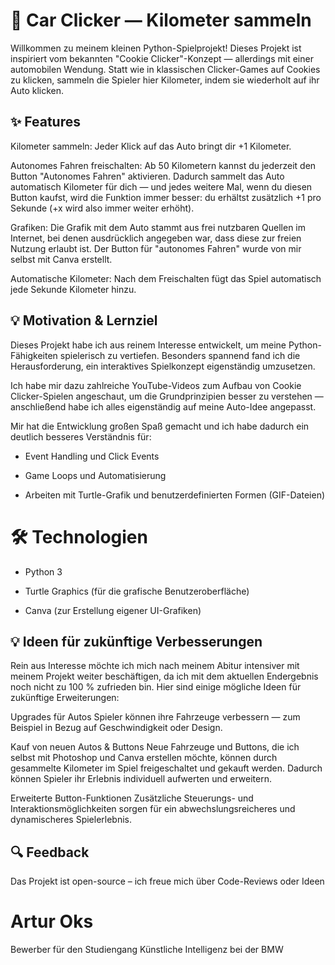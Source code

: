 # 🚗 Car Clicker — Kilometer sammeln

Willkommen zu meinem kleinen Python-Spielprojekt! Dieses Projekt ist inspiriert vom bekannten "Cookie Clicker"-Konzept — allerdings mit einer automobilen Wendung. 
Statt wie in klassischen Clicker-Games auf Cookies zu klicken, sammeln die Spieler hier Kilometer, indem sie wiederholt auf ihr Auto klicken.

## ✨ Features

Kilometer sammeln: Jeder Klick auf das Auto bringt dir +1 Kilometer.

Autonomes Fahren freischalten: Ab 50 Kilometern kannst du jederzeit den Button "Autonomes Fahren" aktivieren. Dadurch sammelt das Auto automatisch Kilometer für dich — und jedes weitere Mal, wenn du diesen Button kaufst, wird die Funktion immer besser: du erhältst zusätzlich +1 pro Sekunde (+x wird also immer weiter erhöht).

Grafiken: Die Grafik mit dem Auto stammt aus frei nutzbaren Quellen im Internet, bei denen ausdrücklich angegeben war, dass diese zur freien Nutzung erlaubt ist. Der Button für "autonomes Fahren" wurde von mir selbst mit Canva erstellt.

Automatische Kilometer: Nach dem Freischalten fügt das Spiel automatisch jede Sekunde Kilometer hinzu.

## 💡 Motivation & Lernziel

Dieses Projekt habe ich aus reinem Interesse entwickelt, um meine Python-Fähigkeiten spielerisch zu vertiefen. Besonders spannend fand ich die Herausforderung, ein interaktives Spielkonzept eigenständig umzusetzen.

Ich habe mir dazu zahlreiche YouTube-Videos zum Aufbau von Cookie Clicker-Spielen angeschaut, um die Grundprinzipien besser zu verstehen — anschließend habe ich alles eigenständig auf meine Auto-Idee angepasst.

Mir hat die Entwicklung großen Spaß gemacht und ich habe dadurch ein deutlich besseres Verständnis für:

- Event Handling und Click Events

- Game Loops und Automatisierung

- Arbeiten mit Turtle-Grafik und benutzerdefinierten Formen (GIF-Dateien)

 # 🛠️ Technologien

- Python 3

- Turtle Graphics (für die grafische Benutzeroberfläche)

- Canva (zur Erstellung eigener UI-Grafiken)

## 💡 Ideen für zukünftige Verbesserungen
Rein aus Interesse möchte ich mich nach meinem Abitur intensiver mit meinem Projekt weiter beschäftigen, da ich mit dem aktuellen Endergebnis noch nicht zu 100 % zufrieden bin.
Hier sind einige mögliche Ideen für zukünftige Erweiterungen:

Upgrades für Autos
Spieler können ihre Fahrzeuge verbessern — zum Beispiel in Bezug auf Geschwindigkeit oder Design.

Kauf von neuen Autos & Buttons
Neue Fahrzeuge und Buttons, die ich selbst mit Photoshop und Canva erstellen möchte, können durch gesammelte Kilometer im Spiel freigeschaltet und gekauft werden. Dadurch können Spieler ihr Erlebnis individuell aufwerten und erweitern.

Erweiterte Button-Funktionen
Zusätzliche Steuerungs- und Interaktionsmöglichkeiten sorgen für ein abwechslungsreicheres und dynamischeres Spielerlebnis.

## 🔍 Feedback
Das Projekt ist open-source – ich freue mich über Code-Reviews oder Ideen

# Artur Oks
Bewerber für den Studiengang Künstliche Intelligenz bei der BMW
